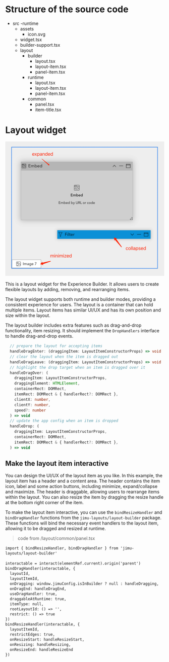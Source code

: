 # Structure of the source code

- src
  -runtime
    - assets
      - icon.svg
    - widget.tsx
    - builder-support.tsx
    - layout
      - builder
        - layout.tsx
        - layout-item.tsx
        - panel-item.tsx
      - runtime
        - layout.tsx
        - layout-item.tsx
        - panel-item.tsx
      - common
        - panel.tsx
        - item-title.tsx

# Layout widget

![snapshot](./snapshot.png)

This is a layout widget for the Experience Builder. It allows users to create flexible layouts by adding, removing, and rearranging items.

The layout widget supports both runtime and builder modes, providing a consistent experience for users. The layout is a container that can hold multiple items. Layout items has similar UI/UX and has its own position and size within the layout.

The layout builder includes extra features such as drag-and-drop functionality, item resizing. It should implement the `DropHandlers` interface to handle drag-and-drop events.

```typescript
  // prepare the layout for accepting items
  handleDragEnter: (draggingItem: LayoutItemConstructorProps) => void
  // clear the layout when the item is dragged out
  handleDragLeave: (draggingItem: LayoutItemConstructorProps) => void
  // highlight the drop target when an item is dragged over it
  handleDragOver: (
    draggingItem: LayoutItemConstructorProps,
    draggingElement: HTMLElement,
    containerRect: DOMRect,
    itemRect: DOMRect & { handlerRect?: DOMRect },
    clientX: number,
    clientY: number,
    speed?: number
  ) => void
  // update the app config when an item is dropped
  handleDrop: (
    draggingItem: LayoutItemConstructorProps,
    containerRect: DOMRect,
    itemRect: DOMRect & { handlerRect?: DOMRect },
  ) => void
```

## Make the layout item interactive
You can design the UI/UX of the layout item as you like. In this example, the layout item has a header and a content area. The header contains the item icon, label and some action buttons, including minimize, expand/collapse and maximize. The header is draggable, allowing users to rearrange items within the layout. You can also resize the item by dragging the resize handle at the bottom right corner of the item.

To make the layout item interactive, you can use the `bindResizeHandler` and `bindDragHandler` functions from the `jimu-layouts/layout-builder` package. These functions will bind the necessary event handlers to the layout item, allowing it to be dragged and resized at runtime.

> code from /layout/common/panel.tsx

```
import { bindResizeHandler, bindDragHandler } from 'jimu-layouts/layout-builder'

interactable = interact(elementRef.current).origin('parent')
bindDragHandler(interactable, {
  layoutId,
  layoutItemId,
  onDragging: window.jimuConfig.isInBuilder ? null : handleDragging,
  onDragEnd: handleDragEnd,
  useDragHandler: true,
  draggableAtRuntime: true,
  itemType: null,
  rootLayoutId: () => '',
  restrict: () => true
})
bindResizeHandler(interactable, {
  layoutItemId,
  restrictEdges: true,
  onResizeStart: handleResizeStart,
  onResizing: handleResizing,
  onResizeEnd: handleResizeEnd
})
```
